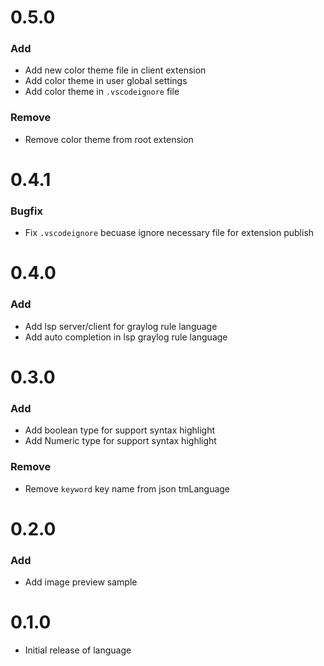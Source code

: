 # 0.5.0

### Add

- Add new color theme file in client extension
- Add color theme in user global settings
- Add color theme in `.vscodeignore` file

### Remove

- Remove color theme from root extension


# 0.4.1

### Bugfix

- Fix `.vscodeignore` becuase ignore necessary file for extension publish


# 0.4.0

### Add

- Add lsp server/client for graylog rule language
- Add auto completion in lsp graylog rule language


# 0.3.0

### Add

- Add boolean type for support syntax highlight
- Add Numeric type for support syntax highlight

### Remove

- Remove `keyword` key name from json tmLanguage


# 0.2.0

### Add

- Add image preview sample


# 0.1.0

- Initial release of language